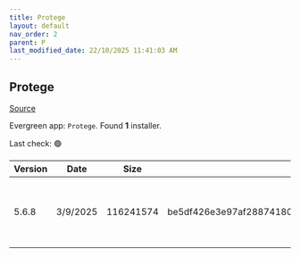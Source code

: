 ```yaml
---
title: Protege
layout: default
nav_order: 2
parent: P
last_modified_date: 22/10/2025 11:41:03 AM
---
```


## Protege

[Source](https://protege.stanford.edu/)

Evergreen app: `Protege`. Found **1** installer.

Last check: 🟢

| Version | Date     | Size      | Sha256                                                           | Architecture | InstallerType | Type | URI                                                                                                                                                                                                                          |
| ------- | -------- | --------- | ---------------------------------------------------------------- | ------------ | ------------- | ---- | ---------------------------------------------------------------------------------------------------------------------------------------------------------------------------------------------------------------------------- |
| 5.6.8   | 3/9/2025 | 116241574 | be5df426e3e97af288741807538754ba51f7eb146a8391ae86c83dcb35c8e6b7 | x86          | Default       | zip  | [https://github.com/protegeproject/protege-distribution/releases/download/protege-5.6.8/Protege-5.6.8-win.zip](https://github.com/protegeproject/protege-distribution/releases/download/protege-5.6.8/Protege-5.6.8-win.zip) |
